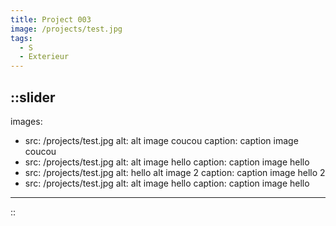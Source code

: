```yaml
---
title: Project 003
image: /projects/test.jpg
tags:
  - S
  - Exterieur
---
```


::slider
---
images:
  - src: /projects/test.jpg
    alt: alt image coucou
    caption: caption image coucou
  - src: /projects/test.jpg
    alt: alt image hello
    caption: caption image hello
  - src: /projects/test.jpg
    alt: hello alt image 2
    caption: caption image hello 2
  - src: /projects/test.jpg
    alt: alt image hello
    caption: caption image hello
---
::
